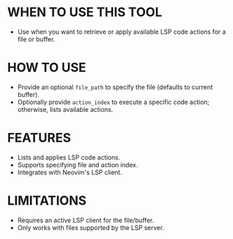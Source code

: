 # WHEN TO USE THIS TOOL

- Use when you want to retrieve or apply available LSP code actions for a file or buffer.

# HOW TO USE

- Provide an optional `file_path` to specify the file (defaults to current buffer).
- Optionally provide `action_index` to execute a specific code action; otherwise, lists available actions.

# FEATURES

- Lists and applies LSP code actions.
- Supports specifying file and action index.
- Integrates with Neovim's LSP client.

# LIMITATIONS

- Requires an active LSP client for the file/buffer.
- Only works with files supported by the LSP server.
